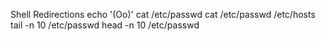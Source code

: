 Shell Redirections
echo '(Oo)'
cat /etc/passwd
cat /etc/passwd /etc/hosts
tail -n 10 /etc/passwd
head -n 10 /etc/passwd
